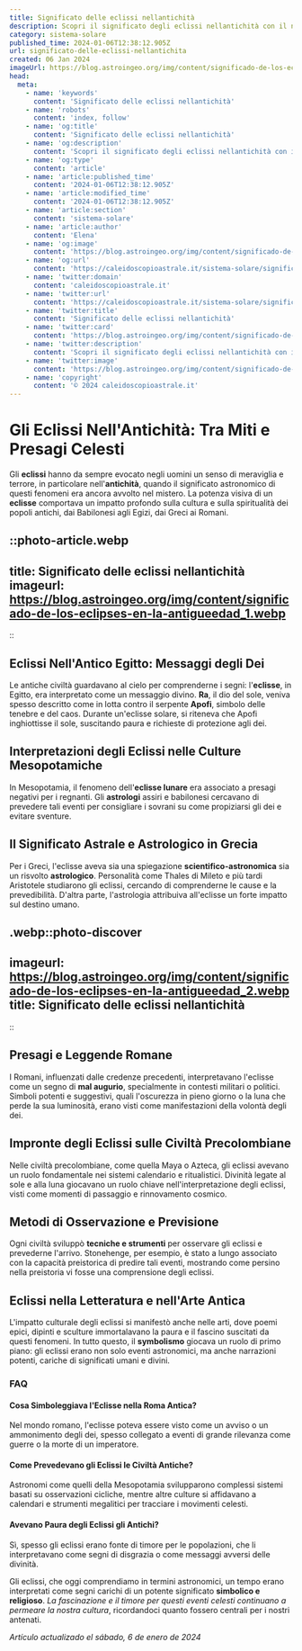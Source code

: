 ```yaml
---
title: Significato delle eclissi nellantichità
description: Scopri il significato degli eclissi nellantichità con il nostro approfondimento storico. Rivivi le credenze e i miti italiani sugli eclissi!
category: sistema-solare
published_time: 2024-01-06T12:38:12.905Z
url: significato-delle-eclissi-nellantichita
created: 06 Jan 2024
imageUrl: https://blog.astroingeo.org/img/content/significado-de-los-eclipses-en-la-antigueedad_1.webp
head:
  meta:
    - name: 'keywords'
      content: 'Significato delle eclissi nellantichità'
    - name: 'robots'
      content: 'index, follow'
    - name: 'og:title'
      content: 'Significato delle eclissi nellantichità'
    - name: 'og:description'
      content: 'Scopri il significato degli eclissi nellantichità con il nostro approfondimento storico. Rivivi le credenze e i miti italiani sugli eclissi!'
    - name: 'og:type'
      content: 'article'
    - name: 'article:published_time'
      content: '2024-01-06T12:38:12.905Z'
    - name: 'article:modified_time'
      content: '2024-01-06T12:38:12.905Z'
    - name: 'article:section'
      content: 'sistema-solare'
    - name: 'article:author'
      content: 'Elena'
    - name: 'og:image'
      content: 'https://blog.astroingeo.org/img/content/significado-de-los-eclipses-en-la-antigueedad_1.webp'
    - name: 'og:url'
      content: 'https://caleidoscopioastrale.it/sistema-solare/significato-delle-eclissi-nellantichita'
    - name: 'twitter:domain'
      content: 'caleidoscopioastrale.it'
    - name: 'twitter:url'
      content: 'https://caleidoscopioastrale.it/sistema-solare/significato-delle-eclissi-nellantichita'
    - name: 'twitter:title'
      content: 'Significato delle eclissi nellantichità'
    - name: 'twitter:card'
      content: 'https://blog.astroingeo.org/img/content/significado-de-los-eclipses-en-la-antigueedad_1.webp'
    - name: 'twitter:description'
      content: 'Scopri il significato degli eclissi nellantichità con il nostro approfondimento storico. Rivivi le credenze e i miti italiani sugli eclissi!'
    - name: 'twitter:image'
      content: 'https://blog.astroingeo.org/img/content/significado-de-los-eclipses-en-la-antigueedad_1.webp'
    - name: 'copyright'
      content: '© 2024 caleidoscopioastrale.it'
---
```

# Gli Eclissi Nell'Antichità: Tra Miti e Presagi Celesti

Gli **eclissi** hanno da sempre evocato negli uomini un senso di meraviglia e terrore, in particolare nell'**antichità**, quando il significato astronomico di questi fenomeni era ancora avvolto nel mistero. La potenza visiva di un **eclisse** comportava un impatto profondo sulla cultura e sulla spiritualità dei popoli antichi, dai Babilonesi agli Egizi, dai Greci ai Romani.

::photo-article.webp
---
title: Significato delle eclissi nellantichità
imageurl: https://blog.astroingeo.org/img/content/significado-de-los-eclipses-en-la-antigueedad_1.webp
---
::

## Eclissi Nell'Antico Egitto: Messaggi degli Dei
Le antiche civiltà guardavano al cielo per comprenderne i segni: l'**eclisse**, in Egitto, era interpretato come un messaggio divino. **Ra**, il dio del sole, veniva spesso descritto come in lotta contro il serpente **Apofi**, simbolo delle tenebre e del caos. Durante un'eclisse solare, si riteneva che Apofi inghiottisse il sole, suscitando paura e richieste di protezione agli dei.

## Interpretazioni degli Eclissi nelle Culture Mesopotamiche
In Mesopotamia, il fenomeno dell'**eclisse lunare** era associato a presagi negativi per i regnanti. Gli **astrologi** assiri e babilonesi cercavano di prevedere tali eventi per consigliare i sovrani su come propiziarsi gli dei e evitare sventure.

## Il Significato Astrale e Astrologico in Grecia
Per i Greci, l'eclisse aveva sia una spiegazione **scientifico-astronomica** sia un risvolto **astrologico**. Personalità come Thales di Mileto e più tardi Aristotele studiarono gli eclissi, cercando di comprenderne le cause e la prevedibilità. D'altra parte, l'astrologia attribuiva all'eclisse un forte impatto sul destino umano.

.webp::photo-discover
---
imageurl: https://blog.astroingeo.org/img/content/significado-de-los-eclipses-en-la-antigueedad_2.webp
title: Significato delle eclissi nellantichità
---
::

## Presagi e Leggende Romane
I Romani, influenzati dalle credenze precedenti, interpretavano l'eclisse come un segno di **mal augurio**, specialmente in contesti militari o politici. Simboli potenti e suggestivi, quali l'oscurezza in pieno giorno o la luna che perde la sua luminosità, erano visti come manifestazioni della volontà degli dei.

## Impronte degli Eclissi sulle Civiltà Precolombiane
Nelle civiltà precolombiane, come quella Maya o Azteca, gli eclissi avevano un ruolo fondamentale nei sistemi calendario e ritualistici. Divinità legate al sole e alla luna giocavano un ruolo chiave nell'interpretazione degli eclissi, visti come momenti di passaggio e rinnovamento cosmico.

## Metodi di Osservazione e Previsione
Ogni civiltà sviluppò **tecniche e strumenti** per osservare gli eclissi e prevederne l'arrivo. Stonehenge, per esempio, è stato a lungo associato con la capacità preistorica di predire tali eventi, mostrando come persino nella preistoria vi fosse una comprensione degli eclissi.

## Eclissi nella Letteratura e nell'Arte Antica
L'impatto culturale degli eclissi si manifestò anche nelle arti, dove poemi epici, dipinti e sculture immortalavano la paura e il fascino suscitati da questi fenomeni. In tutto questo, il **symbolismo** giocava un ruolo di primo piano: gli eclissi erano non solo eventi astronomici, ma anche narrazioni potenti, cariche di significati umani e divini.

### FAQ

#### Cosa Simboleggiava l'Eclisse nella Roma Antica?
Nel mondo romano, l'eclisse poteva essere visto come un avviso o un ammonimento degli dei, spesso collegato a eventi di grande rilevanza come guerre o la morte di un imperatore.

#### Come Prevedevano gli Eclissi le Civiltà Antiche?
Astronomi come quelli della Mesopotamia svilupparono complessi sistemi basati su osservazioni cicliche, mentre altre culture si affidavano a calendari e strumenti megalitici per tracciare i movimenti celesti.

#### Avevano Paura degli Eclissi gli Antichi?
Sì, spesso gli eclissi erano fonte di timore per le popolazioni, che li interpretavano come segni di disgrazia o come messaggi avversi delle divinità.

Gli eclissi, che oggi comprendiamo in termini astronomici, un tempo erano interpretati come segni carichi di un potente significato **simbolico e religioso**. *La fascinazione e il timore per questi eventi celesti continuano a permeare la nostra cultura*, ricordandoci quanto fossero centrali per i nostri antenati.

_Artículo actualizado el sábado, 6 de enero de 2024_